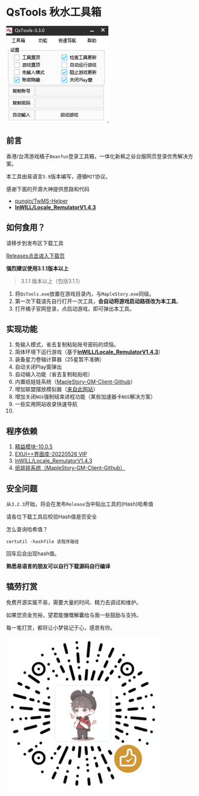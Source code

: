 # QsTools 秋水工具箱

![img](./ui.png)

## 前言

香港/台湾游戏橘子`Beanfun`登录工具箱，一体化新枫之谷台服网页登录优秀解决方案。

本工具由易语言`5.9`版本编写，遵循`MIT`协议。

感谢下面的开源大神提供思路和代码

- [pungin/TwMS-Helper](https://github.com/pungin/TwMS-Helper)
- [**InWILL/Locale_RemulatorV1.4.3**](https://github.com/InWILL/Locale_Remulator)


## 如何食用？

请移步到发布区下载工具

[Releases点击进入下载页](https://github.com/starmcc/QsTools/releases)

**强烈建议使用3.1.1版本以上**

> 3.1.1 版本以上（包括3.1.1）

1. 将`QsTools.exe`放置在游戏目录内，与`MapleStory.exe`同级。
2. 第一次下载请先自行打开一次工具，**会自动将游戏启动路径改为本工具**。
3. 打开橘子官网登录，点启动游戏，即可弹出本工具。


## 实现功能

1. 免输入模式，省去复制粘贴账号密码的烦恼。
2. 简体环境下运行游戏（基于[**InWILL/Locale_RemulatorV1.4.3**](https://github.com/InWILL/Locale_Remulator)）
3. 装备星力卷轴计算器（25星暂不准确）
4. 自动关闭Play窗弹出
5. 自动输入功能（省去复制粘贴啦）
6. 内置纸娃娃系统（[MapleStory-GM-Client-Github](https://github.com/Elem8100/MapleStory-GM-Client)）
7. 增加联盟摆放模拟器（[来自此网站](https://xenogents.github.io/LegionSolver/)）
8. 增加关闭`NGS`强制结束进程功能（某些加速器卡`NGS`解决方案）
9. 一些实用网站收录快速导航
10. 



## 程序依赖

1. [精益模块-10.0.5](http://ec.125.la/)
2. [EXUI++界面库-20220526 VIP](https://www.iexui.com/)
3. [InWILL/Locale_RemulatorV1.4.3](https://github.com/InWILL/Locale_Remulator)
4. [纸娃娃系统（MapleStory-GM-Client-Github）](https://github.com/Elem8100/MapleStory-GM-Client)


## 安全问题

从`3.2.3`开始，将会在发布`Release`当中贴出工具的(Hash)哈希值

请各位下载工具后校验Hash值是否安全

怎么查询哈希值？

```
certutil -hashfile 该程序路径
```

回车后会出现hash值。

**熟悉易语言的朋友可以自行下载源码自行编译**

## 犒劳打赏

免费开源实属不易，需要大量的时间、精力去调试和维护。

如果您资金充裕，望君能慷慨解囊给与我一些鼓励与支持。

每一笔打赏，都将让小梦铭记于心，感恩有你。

![image](./sponsor.png)
